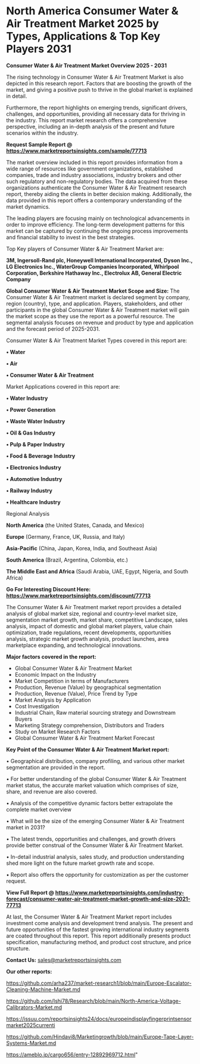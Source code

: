 # North America Consumer Water & Air Treatment Market 2025 by Types, Applications & Top Key Players 2031

<Strong> Consumer Water & Air Treatment Market Overview 2025 - 2031</strong>

The rising technology in Consumer Water & Air Treatment Market is also depicted in this research report. Factors that are boosting the growth of the market, and giving a positive push to thrive in the global market is explained in detail.

Furthermore, the report highlights on emerging trends, significant drivers, challenges, and opportunities, providing all necessary data for thriving in the industry. This report market research offers a comprehensive perspective, including an in-depth analysis of the present and future scenarios within the industry.

<strong>Request Sample Report @ <a href=https://www.marketreportsinsights.com/sample/77713>https://www.marketreportsinsights.com/sample/77713</a></strong>

The market overview included in this report provides information from a wide range of resources like government organizations, established companies, trade and industry associations, industry brokers and other such regulatory and non-regulatory bodies. The data acquired from these organizations authenticate the Consumer Water & Air Treatment research report, thereby aiding the clients in better decision making. Additionally, the data provided in this report offers a contemporary understanding of the market dynamics.

The leading players are focusing mainly on technological advancements in order to improve efficiency. The long-term development patterns for this market can be captured by continuing the ongoing process improvements and financial stability to invest in the best strategies.

Top Key players of Consumer Water & Air Treatment Market are:

<strong>3M, Ingersoll-Rand plc, Honeywell International Incorporated, Dyson Inc., LG Electronics Inc., WaterGroup Companies Incorporated, Whirlpool Corporation, Berkshire Hathaway Inc., Electrolux AB, General Electric Company</strong>

<strong><b>Global Consumer Water & Air Treatment Market Scope and Size:</b></strong>
The Consumer Water & Air Treatment market is declared segment by company, region (country), type, and application. Players, stakeholders, and other participants in the global Consumer Water & Air Treatment market will gain the market scope as they use the report as a powerful resource. The segmental analysis focuses on revenue and product by type and application and the forecast period of 2025-2031.

Consumer Water & Air Treatment Market Types covered in this report are:

<strong>• Water

• Air

• Consumer Water & Air Treatment</strong>

Market Applications covered in this report are:

<strong>• Water Industry

• Power Generation

• Waste Water Industry

• Oil & Gas Industry

• Pulp & Paper Industry

• Food & Beverage Industry

• Electronics Industry

• Automotive Industry

• Railway Industry

• Healthcare Industry</strong> 

Regional Analysis

<strong>North America</strong> (the United States, Canada, and Mexico)

<strong>Europe</strong> (Germany, France, UK, Russia, and Italy)

<strong>Asia-Pacific</strong> (China, Japan, Korea, India, and Southeast Asia)

<strong>South America</strong> (Brazil, Argentina, Colombia, etc.)

<strong>The Middle East and Africa</strong> (Saudi Arabia, UAE, Egypt, Nigeria, and South Africa)

<strong>Go For Interesting Discount Here: <a href=https://www.marketreportsinsights.com/discount/77713>https://www.marketreportsinsights.com/discount/77713</a></strong>

The Consumer Water & Air Treatment market report provides a detailed analysis of global market size, regional and country-level market size, segmentation market growth, market share, competitive Landscape, sales analysis, impact of domestic and global market players, value chain optimization, trade regulations, recent developments, opportunities analysis, strategic market growth analysis, product launches, area marketplace expanding, and technological innovations.

<strong><b>Major factors covered in the report:</b></strong>
<ul>
  <li>Global Consumer Water & Air Treatment Market </li>
  <li>Economic Impact on the Industry</li>
  <li>Market Competition in terms of Manufacturers</li>
  <li>Production, Revenue (Value) by geographical segmentation</li>
  <li>Production, Revenue (Value), Price Trend by Type</li>
  <li>Market Analysis by Application</li>
  <li>Cost Investigation</li>
  <li>Industrial Chain, Raw material sourcing strategy and Downstream Buyers</li>
  <li>Marketing Strategy comprehension, Distributors and Traders</li>
  <li>Study on Market Research Factors</li>
  <li>Global Consumer Water & Air Treatment Market Forecast</li>
</ul>

<strong><b>Key Point of the Consumer Water & Air Treatment Market report:</b></strong>

• Geographical distribution, company profiling, and various other market segmentation are provided in the report.

• For better understanding of the global Consumer Water & Air Treatment market status, the accurate market valuation which comprises of size, share, and revenue are also covered.

• Analysis of the competitive dynamic factors better extrapolate the complete market overview

• What will be the size of the emerging Consumer Water & Air Treatment market in 2031?

• The latest trends, opportunities and challenges, and growth drivers provide better construal of the Consumer Water & Air Treatment Market.

• In-detail industrial analysis, sales study, and production understanding shed more light on the future market growth rate and scope.

• Report also offers the opportunity for customization as per the customer request.

<strong><b>View Full Report @ <a href=https://www.marketreportsinsights.com/industry-forecast/consumer-water-air-treatment-market-growth-and-size-2021-77713>https://www.marketreportsinsights.com/industry-forecast/consumer-water-air-treatment-market-growth-and-size-2021-77713</a></b></strong>


At last, the Consumer Water & Air Treatment Market report includes investment come analysis and development trend analysis. The present and future opportunities of the fastest growing international industry segments are coated throughout this report. This report additionally presents product specification, manufacturing method, and product cost structure, and price structure.

<strong>Contact Us:</strong>
sales@marketreportsinsights.com

<strong>Our other reports:</strong>

<a href=https://github.com/arha237/market-research1/blob/main/Europe-Escalator-Cleaning-Machine-Market.md>https://github.com/arha237/market-research1/blob/main/Europe-Escalator-Cleaning-Machine-Market.md</a>

<a href=https://github.com/Ishi78/Research/blob/main/North-America-Voltage-Calibrators-Market.md>https://github.com/Ishi78/Research/blob/main/North-America-Voltage-Calibrators-Market.md</a>

<a href=https://issuu.com/reportsinsights24/docs/europeindisplayfingerprintsensormarket2025currenti>https://issuu.com/reportsinsights24/docs/europeindisplayfingerprintsensormarket2025currenti</a>

<a href=https://github.com/Hindavi8/Marketingrowth/blob/main/Europe-Tape-Layer-Systems-Market.md>https://github.com/Hindavi8/Marketingrowth/blob/main/Europe-Tape-Layer-Systems-Market.md</a>

<a href=https://ameblo.jp/cargo656/entry-12892969712.html>https://ameblo.jp/cargo656/entry-12892969712.html</a>"

